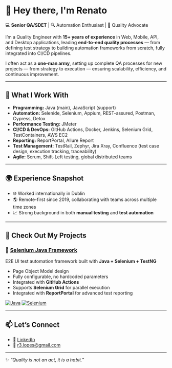# 👋 Hey there, I'm Renato  

💻 **Senior QA/SDET** | 🔍 Automation Enthusiast | 🚀 Quality Advocate

I’m a Quality Engineer with **15+ years of experience** in Web, Mobile, API, and Desktop applications, leading **end-to-end quality processes** — from defining test strategy to building automation frameworks from scratch, fully integrated into CI/CD pipelines.  

I often act as a **one-man army**, setting up complete QA processes for new projects — from strategy to execution — ensuring scalability, efficiency, and continuous improvement.  

---

## 🔧 What I Work With
- **Programming:** Java (main), JavaScript (support)  
- **Automation:** Selenide, Selenium, Appium, REST-assured, Postman, Cypress, Detox  
- **Performance Testing:** JMeter  
- **CI/CD & DevOps:** GitHub Actions, Docker, Jenkins, Selenium Grid, TestContainers, AWS EC2
- **Reporting:** ReportPortal, Allure Report
- **Test Management:** TestRail, Zephyr, Jira Xray, Confluence (test case design, execution tracking, traceability)  
- **Agile:** Scrum, Shift-Left testing, global distributed teams  

---

## 🌍 Experience Snapshot
- 🌐 Worked internationally in Dublin  
- 🌎 Remote-first since 2019, collaborating with teams across multiple time zones  
- 📈 Strong background in both **manual testing** and **test automation**  

---

## 🚀 Check Out My Projects

### 🔹 [Selenium Java Framework](https://github.com/renatolop3s/selenium-java-framework)
E2E UI test automation framework built with **Java + Selenium + TestNG**  
- Page Object Model design  
- Fully configurable, no hardcoded parameters  
- Integrated with **GitHub Actions**  
- Supports **Selenium Grid** for parallel execution  
- Integrated with **ReportPortal** for advanced test reporting  

[![Java](https://img.shields.io/badge/Java-ED8B00?style=flat&logo=openjdk&logoColor=white)](https://www.java.com/) 
[![Selenium](https://img.shields.io/badge/Selenium-43B02A?style=flat&logo=selenium&logoColor=white)](https://www.selenium.dev/) 

---

## 📫 Let’s Connect
- 💼 [LinkedIn](https://www.linkedin.com/in/relopes/)  
- 📧 [r3.lopes@gmail.com](mailto:r3.lopes@gmail.com)  

---

✨ *“Quality is not an act, it is a habit.”*  
